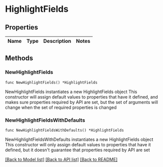 # HighlightFields

## Properties

Name | Type | Description | Notes
------------ | ------------- | ------------- | -------------

## Methods

### NewHighlightFields

`func NewHighlightFields() *HighlightFields`

NewHighlightFields instantiates a new HighlightFields object
This constructor will assign default values to properties that have it defined,
and makes sure properties required by API are set, but the set of arguments
will change when the set of required properties is changed

### NewHighlightFieldsWithDefaults

`func NewHighlightFieldsWithDefaults() *HighlightFields`

NewHighlightFieldsWithDefaults instantiates a new HighlightFields object
This constructor will only assign default values to properties that have it defined,
but it doesn't guarantee that properties required by API are set


[[Back to Model list]](../README.md#documentation-for-models) [[Back to API list]](../README.md#documentation-for-api-endpoints) [[Back to README]](../README.md)


